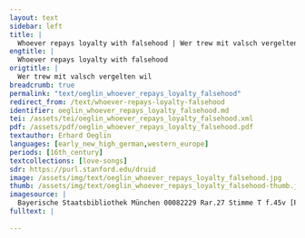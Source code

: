```yaml
---
layout: text
sidebar: left
title: |
  Whoever repays loyalty with falsehood | Wer trew mit valsch vergelten wil
engtitle: |
  Whoever repays loyalty with falsehood
origtitle: |
  Wer trew mit valsch vergelten wil
breadcrumb: true
permalink: "text/oeglin_whoever_repays_loyalty_falsehood"
redirect_from: /text/whoever-repays-loyalty-falsehood
identifier: oeglin_whoever_repays_loyalty_falsehood.md
tei: /assets/tei/oeglin_whoever_repays_loyalty_falsehood.xml
pdf: /assets/pdf/oeglin_whoever_repays_loyalty_falsehood.pdf
textauthor: Erhard Oeglin
languages: [early_new_high_german,western_europe]
periods: [16th_century]
textcollections: [love-songs]
sdr: https://purl.stanford.edu/druid 
image: /assets/img/text/oeglin_whoever_repays_loyalty_falsehood.jpg
thumb: /assets/img/text/oeglin_whoever_repays_loyalty_falsehood-thumb.jpg
imagesource: |
  Bayerische Staatsbibliothek München 00082229 Rar.27 Stimme T f.45v [Public Domain]
fulltext: |
  
---
```

